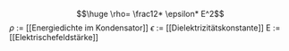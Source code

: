$$\huge \rho= \frac12* \epsilon* E^2$$
$\rho$ := [[Energiedichte im Kondensator]]
$\epsilon$ := [[Dielektrizitätskonstante]]
E := [[Elektrischefeldstärke]]